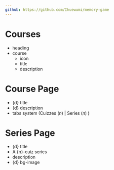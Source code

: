 ```yaml
---
github: https://github.com/Ikuewumi/memory-game
---
```

# Courses
- heading
- course
	- icon
	- title
	- description

# Course Page
- {d} title
- {d} description
- tabs system (Cuizzes (_n_) | Series (_n_) )

# Series Page
- {d} title
- A {n}-cuiz series
- description
- {d} bg-image 

